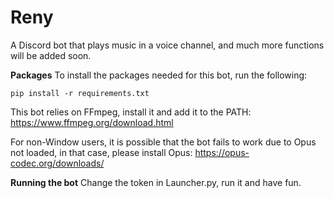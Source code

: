 # Reny

A Discord bot that plays music in a voice channel, and much more functions will be added soon.

**Packages**
To install the packages needed for this bot, run the following:
```
pip install -r requirements.txt
```
This bot relies on FFmpeg, install it and add it to the PATH:
https://www.ffmpeg.org/download.html

For non-Window users, it is possible that the bot fails to work due to Opus not loaded, in that case, please install Opus:
https://opus-codec.org/downloads/

**Running the bot**
Change the token in Launcher.py, run it and have fun.
